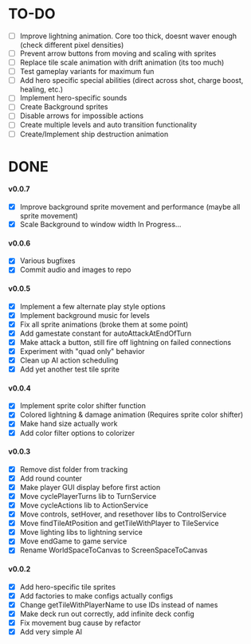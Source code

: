 # TO-DO
- [ ] Improve lightning animation. Core too thick, doesnt waver enough (check different pixel densities)
- [ ] Prevent arrow buttons from moving and scaling with sprites
- [ ] Replace tile scale animation with drift animation (its too much)
- [ ] Test gameplay variants for maximum fun
- [ ] Add hero specific special abilities (direct across shot, charge boost, healing, etc.)
- [ ] Implement hero-specific sounds
- [ ] Create Background sprites
- [ ] Disable arrows for impossible actions
- [ ] Create multiple levels and auto transition functionality
- [ ] Create/Implement ship destruction animation

# DONE
#### v0.0.7
- [x] Improve background sprite movement and performance (maybe all sprite movement)
- [x] Scale Background to window width
In Progress...

#### v0.0.6
- [x] Various bugfixes
- [x] Commit audio and images to repo

#### v0.0.5
- [x] Implement a few alternate play style options
- [x] Implement background music for levels
- [x] Fix all sprite animations (broke them at some point)
- [x] Add gamestate constant for autoAttackAtEndOfTurn
- [x] Make attack a button, still fire off lightning on failed connections
- [x] Experiment with "quad only" behavior
- [x] Clean up AI action scheduling
- [x] Add yet another test tile sprite

#### v0.0.4
- [x] Implement sprite color shifter function
- [x] Colored lightning & damage animation (Requires sprite color shifter)
- [x] Make hand size actually work
- [X] Add color filter options to colorizer

#### v0.0.3
- [x] Remove dist folder from tracking
- [x] Add round counter
- [x] Make player GUI display before first action
- [x] Move cyclePlayerTurns lib to TurnService
- [x] Move cycleActions lib to ActionService
- [x] Move controls, setHover, and resethover libs to ControlService
- [x] Move findTileAtPosition and getTileWithPlayer to TileService
- [x] Move lighting libs to lightning service
- [x] Move endGame to game service
- [x] Rename WorldSpaceToCanvas to ScreenSpaceToCanvas

#### v0.0.2
- [x] Add hero-specific tile sprites
- [x] Add factories to make configs actually configs
- [x] Change getTileWithPlayerName to use IDs instead of names
- [x] Make deck run out correctly, add infinite deck config
- [x] Fix movement bug cause by refactor
- [x] Add very simple AI
